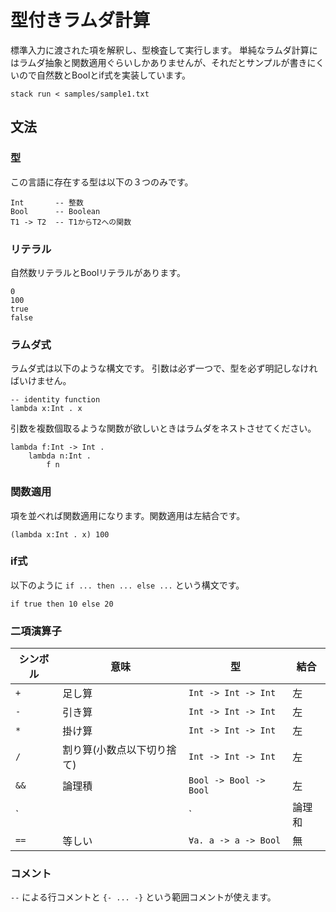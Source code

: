 # 型付きラムダ計算

標準入力に渡された項を解釈し、型検査して実行します。
単純なラムダ計算にはラムダ抽象と関数適用ぐらいしかありませんが、それだとサンプルが書きにくいので自然数とBoolとif式を実装しています。

```
stack run < samples/sample1.txt
```

## 文法

### 型

この言語に存在する型は以下の３つのみです。

```
Int       -- 整数
Bool      -- Boolean
T1 -> T2  -- T1からT2への関数
```

### リテラル

自然数リテラルとBoolリテラルがあります。

```
0
100
true
false
```

### ラムダ式

ラムダ式は以下のような構文です。
引数は必ず一つで、型を必ず明記しなければいけません。

```
-- identity function
lambda x:Int . x
```

引数を複数個取るような関数が欲しいときはラムダをネストさせてください。

```
lambda f:Int -> Int .
    lambda n:Int .
        f n
```

### 関数適用

項を並べれば関数適用になります。関数適用は左結合です。

```
(lambda x:Int . x) 100
```


### if式

以下のように `if ... then ... else ...` という構文です。

```
if true then 10 else 20
```

### 二項演算子

| シンボル | 意味 | 型 | 結合
|---------|-----|----|-----
| `+` | 足し算 | `Int -> Int -> Int` | 左
| `-` | 引き算 | `Int -> Int -> Int` | 左
| `*` | 掛け算 | `Int -> Int -> Int` | 左
| `/` | 割り算(小数点以下切り捨て) | `Int -> Int -> Int` | 左
| `&&` | 論理積 | `Bool -> Bool -> Bool` | 左
| `||` | 論理和 | `Bool -> Bool -> Bool` | 左
| `==` | 等しい | `∀a. a -> a -> Bool` | 無

### コメント

`--` による行コメントと `{- ... -}` という範囲コメントが使えます。
